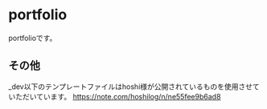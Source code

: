 # portfolio
portfolioです。

## その他
_dev以下のテンプレートファイルはhoshi様が公開されているものを使用させていただいています。
https://note.com/hoshilog/n/ne55fee9b6ad8
